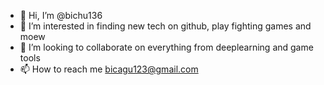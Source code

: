 - 👋 Hi, I’m @bichu136
- 👀 I’m interested in finding new tech on github, play fighting games and moew
- 💞️ I’m looking to collaborate on everything from deeplearning and game tools
- 📫 How to reach me bicagu123@gmail.com

<!---
bichu136/bichu136 is a ✨ special ✨ repository because its `README.md` (this file) appears on your GitHub profile.
You can click the Preview link to take a look at your changes.
--->
